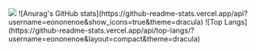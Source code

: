 <!--
**eononenoe/eononenoe** is a ✨ _special_ ✨ repository because its `README.md` (this file) appears on your GitHub profile.
-->
<img src="https://capsule-render.vercel.app/api?type=waving&color=auto&height=300&section=header&text=eononenoe%20&fontSize=90" />
![Anurag's GitHub stats](https://github-readme-stats.vercel.app/api?username=eononenoe&show_icons=true&theme=dracula)
![Top Langs](https://github-readme-stats.vercel.app/api/top-langs/?username=eononenoe&layout=compact&theme=dracula)
